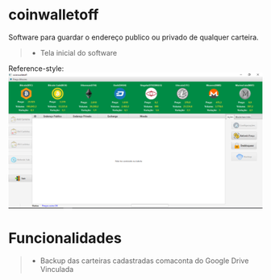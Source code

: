 # coinwalletoff
Software para guardar o endereço publico ou privado de qualquer carteira.

> * Tela inicial do software 
 
 
   [logo]: https://github.com/cassiolorenzett/coinwalletoff/blob/master/screenshots/walletimg1.png "Logo Title Text 2"

Reference-style: 
![alt text][logo]

   [logo]: https://github.com/cassiolorenzett/coinwalletoff/blob/master/screenshots/walletimg2.png "Logo Title Text 2"



# Funcionalidades   

> * Backup das carteiras cadastradas comaconta do Google Drive Vinculada 
<br>
